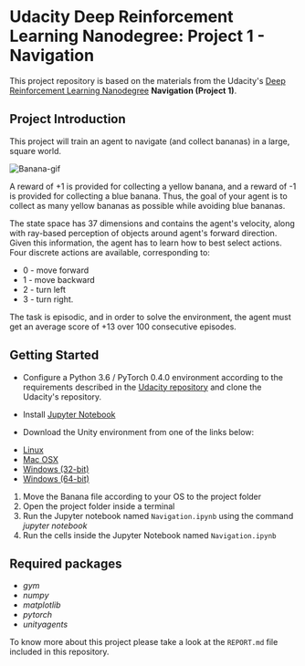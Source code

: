 # Udacity Deep Reinforcement Learning Nanodegree: Project 1 - Navigation

This project repository is based on the materials from the Udacity's [Deep Reinforcement Learning Nanodegree](https://www.udacity.com/course/deep-reinforcement-learning-nanodegree--nd893) **Navigation (Project 1)**.

## Project Introduction
This project will train an agent to navigate (and collect bananas) in a large, square world.

![Banana-gif](Banana-gif.gif)

A reward of +1 is provided for collecting a yellow banana, and a reward of -1 is provided for collecting a blue banana. Thus, the goal of your agent is to collect as many yellow bananas as possible while avoiding blue bananas.

The state space has 37 dimensions and contains the agent's velocity, along with ray-based perception of objects around agent's forward direction. Given this information, the agent has to learn how to best select actions. Four discrete actions are available, corresponding to:

* 0 - move forward
* 1 - move backward
* 2 - turn left
* 3 - turn right.

The task is episodic, and in order to solve the environment, the agent must get an average score of +13 over 100 consecutive episodes.

## Getting Started
- Configure a Python 3.6 / PyTorch 0.4.0 environment according to the requirements described in the [Udacity repository](https://github.com/udacity/deep-reinforcement-learning#dependencies) and clone the Udacity's repository.
- Install [Jupyter Notebook](https://jupyter.org/)

- Download the Unity environment from one of the links below:
* [Linux](https://s3-us-west-1.amazonaws.com/udacity-drlnd/P1/Banana/Banana_Linux.zip)
* [Mac OSX](https://s3-us-west-1.amazonaws.com/udacity-drlnd/P1/Banana/Banana.app.zip)
* [Windows (32-bit)](https://s3-us-west-1.amazonaws.com/udacity-drlnd/P1/Banana/Banana_Windows_x86.zip)
* [Windows (64-bit)](https://s3-us-west-1.amazonaws.com/udacity-drlnd/P1/Banana/Banana_Windows_x86_64.zip)

1. Move the Banana file according to your OS to the project folder
2. Open the project folder inside a terminal
3. Run the Jupyter notebook named `Navigation.ipynb` using the command _jupyter notebook_
4. Run the cells inside the Jupyter Notebook named `Navigation.ipynb`

## Required packages

* *gym*
* *numpy*
* *matplotlib*
* *pytorch*
* *unityagents*

To know more about this project please take a look at the `REPORT.md` file included in this repository.
